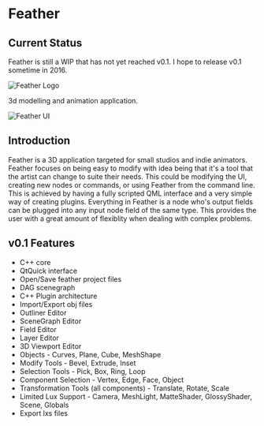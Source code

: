 Feather
=======

Current Status
---------------
Feather is still a WIP that has not yet reached v0.1. I hope to release v0.1 sometime in 2016.

![Feather Logo](https://raw.githubusercontent.com/richardlayman/feather/master/assets/images/logo.png)

3d modelling and animation application.

![Feather UI](https://raw.githubusercontent.com/richardlayman/feather/master/assets/images/ui_v0_1.png)

Introduction
---------------
Feather is a 3D application targeted for small studios and indie animators. Feather focuses on being easy to modify with idea being that it's a tool that the artist can change to suite their needs. This could be modifying the UI, creating new nodes or commands, or using Feather from the command line. This is achieved by having a fully scripted QML interface and a very simple way of creating plugins. Everything in Feather is a node who's output fields can be plugged into any input node field of the same type. This provides the user with a great amount of flexiblity when dealing with complex problems.

v0.1 Features
---------------
* C++ core
* QtQuick interface
* Open/Save feather project files
* DAG scenegraph
* C++ Plugin architecture
* Import/Export obj files
* Outliner Editor
* SceneGraph Editor
* Field Editor
* Layer Editor
* 3D Viewport Editor
* Objects - Curves, Plane, Cube, MeshShape
* Modify Tools - Bevel, Extrude, Inset
* Selection Tools - Pick, Box, Ring, Loop
* Component Selection - Vertex, Edge, Face, Object
* Transformation Tools (all components) - Translate, Rotate, Scale
* Limited Lux Support - Camera, MeshLight, MatteShader, GlossyShader, Scene, Globals
* Export lxs files

